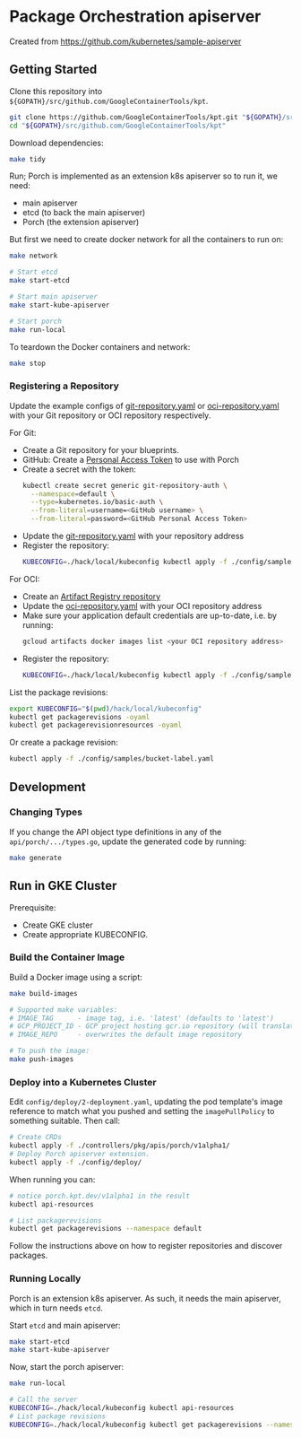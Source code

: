 # Package Orchestration apiserver

Created from https://github.com/kubernetes/sample-apiserver


## Getting Started

Clone this repository into `${GOPATH}/src/github.com/GoogleContainerTools/kpt`.

```sh
git clone https://github.com/GoogleContainerTools/kpt.git "${GOPATH}/src/github.com/GoogleContainerTools/kpt"
cd "${GOPATH}/src/github.com/GoogleContainerTools/kpt"
```

Download dependencies:

```sh
make tidy
```

Run; Porch is implemented as an extension k8s apiserver so to run it, we need:
* main apiserver
* etcd (to back the main apiserver)
* Porch (the extension apiserver)

But first we need to create docker network for all the containers to run on:

```sh
make network
```

```sh
# Start etcd
make start-etcd

# Start main apiserver
make start-kube-apiserver

# Start porch
make run-local

```

To teardown the Docker containers and network:

```sh
make stop
```

### Registering a Repository

Update the example configs of [git-repository.yaml](./config/samples/git-repository.yaml)
or [oci-repository.yaml](./config/samples/oci-repository.yaml)
with your Git repository or OCI repository respectively.

For Git:

* Create a Git repository for your blueprints.
* GitHub: Create a [Personal Access Token](https://github.com/settings/tokens) to use with Porch
* Create a secret with the token:
  ```sh
  kubectl create secret generic git-repository-auth \
    --namespace=default \
    --type=kubernetes.io/basic-auth \
    --from-literal=username=<GitHub username> \
    --from-literal=password=<GitHub Personal Access Token>
  ```
* Update the [git-repository.yaml](./config/samples/git-repository.yaml) with your repository address
* Register the repository:
  ```sh
  KUBECONFIG=./hack/local/kubeconfig kubectl apply -f ./config/samples/git-repository.yaml
  ```

For OCI:

* Create an [Artifact Registry repository](https://console.cloud.google.com/artifacts)
* Update the [oci-repository.yaml](./config/samples/oci-repository.yaml) with your OCI repository address
* Make sure your application default credentials are up-to-date, i.e. by running:
  ```sh
  gcloud artifacts docker images list <your OCI repository address>
  ```
* Register the repository:
  ```sh
  KUBECONFIG=./hack/local/kubeconfig kubectl apply -f ./config/samples/oci-repository.yaml
  ```
 
List the package revisions:

```sh
export KUBECONFIG="$(pwd)/hack/local/kubeconfig"
kubectl get packagerevisions -oyaml
kubectl get packagerevisionresources -oyaml
```

Or create a package revision:
```sh
kubectl apply -f ./config/samples/bucket-label.yaml
```

## Development

### Changing Types

If you change the API object type definitions in any of the
`api/porch/.../types.go`, update the generated code by running:

```sh
make generate
```

## Run in GKE Cluster

Prerequisite:
* Create GKE cluster
* Create appropriate KUBECONFIG.

### Build the Container Image

Build a Docker image using a script:

```sh
make build-images

# Supported make variables:
# IMAGE_TAG      - image tag, i.e. 'latest' (defaults to 'latest')
# GCP_PROJECT_ID - GCP project hosting gcr.io repository (will translate to gcr.io/${GCP_PROJECT_ID})
# IMAGE_REPO     - overwrites the default image repository

# To push the image:
make push-images
```

### Deploy into a Kubernetes Cluster

Edit `config/deploy/2-deployment.yaml`, updating the pod template's image
reference to match what you pushed and setting the `imagePullPolicy`
to something suitable.  Then call:

```sh
# Create CRDs
kubectl apply -f ./controllers/pkg/apis/porch/v1alpha1/
# Deploy Porch apiserver extension.
kubectl apply -f ./config/deploy/
```

When running you can:

```sh
# notice porch.kpt.dev/v1alpha1 in the result
kubectl api-resources

# List packagerevisions
kubectl get packagerevisions --namespace default
```

Follow the instructions above on how to register repositories and discover packages.

### Running Locally

Porch is an extension k8s apiserver. As such, it needs the main apiserver, which in turn needs `etcd`.

Start `etcd` and main apiserver:

```sh
make start-etcd
make start-kube-apiserver
```

Now, start the porch apiserver:

```sh
make run-local

# Call the server
KUBECONFIG=./hack/local/kubeconfig kubectl api-resources
# List package revisions
KUBECONFIG=./hack/local/kubeconfig kubectl get packagerevisions --namespace default
```
